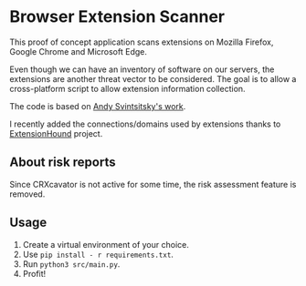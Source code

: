 # Browser Extension Scanner

This proof of concept application scans extensions on Mozilla Firefox, Google Chrome and Microsoft Edge.

Even though we can have an inventory of software on our servers, the extensions are another threat vector to be considered. The goal is to allow a cross-platform script to allow extension information collection.

The code is based on [Andy Svintsitsky's work](https://github.com/andysvints/PowerShellIT/tree/master/PowerShellIT%20%235%20-%20Browser%20Extensions).

I recently added the connections/domains used by extensions thanks to [ExtensionHound](https://github.com/arsolutioner/ExtensionHound) project.

## About risk reports

Since CRXcavator is not active for some time, the risk assessment feature is removed.

## Usage

1. Create a virtual environment of your choice.
2. Use `pip install - r requirements.txt`.
3. Run `python3 src/main.py`.
4. Profit!
